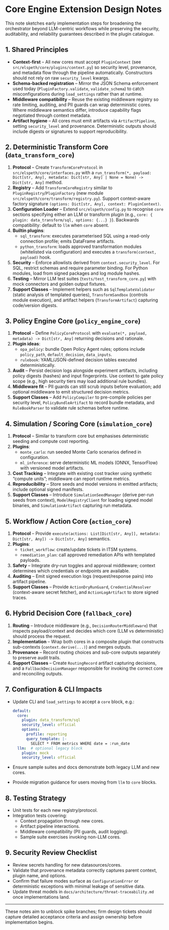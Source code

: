 # Core Engine Extension Design Notes

This note sketches early implementation steps for broadening the orchestrator beyond LLM-centric workflows while preserving the security, auditability, and reliability guarantees described in the plugin catalogue.

## 1. Shared Principles

* **Context-first** – All new cores must accept `PluginContext` (see `src/elspeth/core/plugins/context.py`) so security level, provenance, and metadata flow through the pipeline automatically. Constructors should not rely on raw `security_level` kwargs.
* **Schema-backed registration** – Mirror the JSON Schema enforcement used today (`PluginFactory.validate`, `validate_schema`) to catch misconfigurations during `load_settings` rather than at runtime.
* **Middleware compatibility** – Reuse the existing middleware registry so rate limiting, auditing, and PII guards can wrap deterministic cores. Where middleware semantics differ, introduce capability flags negotiated through context metadata.
* **Artifact hygiene** – All cores must emit artifacts via `ArtifactPipeline`, setting `security_level` and provenance. Deterministic outputs should include digests or signatures to support reproducibility.

## 2. Deterministic Transform Core (`data_transform_core`)

1. **Protocol** – Create `TransformCoreProtocol` in `src/elspeth/core/interfaces.py` with a `run_transform(*, payload: Dict[str, Any], metadata: Dict[str, Any] | None = None) -> Dict[str, Any]` method.
2. **Registry** – Add `TransformCoreRegistry` similar to `PluginRegistry`/`PluginFactory` (new module `src/elspeth/core/transform/registry.py`). Support context-aware factory signature `(options: Dict[str, Any], context: PluginContext)`.
3. **Configuration Loader** – Extend `src/elspeth/config.py` to recognise `core` sections specifying either an LLM or transform plugin (e.g., `core: { plugin: data_transform/sql, options: {...} }`). Backwards compatibility: default to `llm` when `core` absent.
4. **Builtin plugins**:
   * `sql_transform`: executes parameterised SQL using a read-only connection profile; emits DataFrame artifacts.
   * `python_transform`: loads approved transformation modules (whitelisted via configuration) and executes a `transform(context, payload)` hook.
5. **Security** – Enforce allowlists derived from `context.security_level`. For SQL, restrict schemas and require parameter binding. For Python modules, load from signed packages and log module hashes.
6. **Testing** – Mirror LLM test suites (`tests/test_transform_core.py`) with mock connectors and golden output fixtures.
7. **Support Classes** – Implement helpers such as `SqlTemplateValidator` (static analysis of templated queries), `TransformSandbox` (controls module execution), and artifact helpers (`TransformArtifact`) capturing code/version digests.

## 3. Policy Engine Core (`policy_engine_core`)

1. **Protocol** – Define `PolicyCoreProtocol` with `evaluate(*, payload, metadata) -> Dict[str, Any]` returning decisions and rationale.
2. **Plugin ideas**:
   * `opa_policy`: bundle Open Policy Agent rules; options include `policy_path`, `default_decision`, `data_inputs`.
   * `rulebook`: YAML/JSON-defined decision tables executed deterministically.
3. **Audit** – Persist decision logs alongside experiment artifacts, including policy digests (hashes) and input fingerprints. Use context to gate policy scope (e.g., high security tiers may load additional rule bundles).
4. **Middleware fit** – PII guards can still scrub inputs before evaluation; add optional middleware to emit structured decision metrics.
5. **Support Classes** – Add `PolicyCompiler` to pre-compile policies per security level, `PolicyBundleArtifact` to record bundle metadata, and `RuleBookParser` to validate rule schemas before runtime.

## 4. Simulation / Scoring Core (`simulation_core`)

1. **Protocol** – Similar to transform core but emphasises deterministic seeding and compute cost reporting.
2. **Plugins**:
   * `monte_carlo`: run seeded Monte Carlo scenarios defined in configuration.
   * `ml_inference`: serve deterministic ML models (ONNX, TensorFlow) with versioned model artifacts.
3. **Cost Tracking** – Integrate with existing cost tracker using synthetic “compute units”; middleware can report runtime metrics.
4. **Reproducibility** – Store seeds and model versions in emitted artifacts; include optional signed manifests.
5. **Support Classes** – Introduce `SimulationSeedManager` (derive per-run seeds from context), `ModelRegistryClient` for loading signed model binaries, and `SimulationArtifact` capturing run metadata.

## 5. Workflow / Action Core (`action_core`)

1. **Protocol** – Provide `execute(actions: List[Dict[str, Any]], metadata: Dict[str, Any]) -> Dict[str, Any]` semantics.
2. **Plugins**:
   * `ticket_workflow`: create/update tickets in ITSM systems.
   * `remediation_plan`: call approved remediation APIs with templated payloads.
3. **Safety** – Integrate dry-run toggles and approval middleware; context determines which credentials or endpoints are available.
4. **Auditing** – Emit signed execution logs (request/response pairs) into artifact pipeline.
5. **Support Classes** – Provide `ActionDryRunGuard`, `CredentialResolver` (context-aware secret fetcher), and `ActionLogArtifact` to store signed traces.

## 6. Hybrid Decision Core (`fallback_core`)

1. **Routing** – Introduce middleware (e.g., `DecisionRouterMiddleware`) that inspects payload/context and decides which core (LLM vs deterministic) should process the request.
2. **Implementation** – Wrap both cores in a composite plugin that constructs sub-contexts (`context.derive(...)`) and merges outputs.
3. **Provenance** – Record routing choices and sub-core outputs separately to preserve audit trails.
4. **Support Classes** – Create `RoutingRecord` artifact capturing decisions, and a `FallbackDecisionManager` responsible for invoking the correct core and reconciling outputs.

## 7. Configuration & CLI Impacts

* Update CLI and `load_settings` to accept a `core` block, e.g.:

  ```yaml
  default:
    core:
      plugin: data_transform/sql
      security_level: official
      options:
        profile: reporting
        query_template: |-
          SELECT * FROM metrics WHERE date = :run_date
    llm:  # optional legacy block
      plugin: mock
      security_level: official
  ```

* Ensure sample suites and docs demonstrate both legacy LLM and new cores.
* Provide migration guidance for users moving from `llm` to `core` blocks.

## 8. Testing Strategy

* Unit tests for each new registry/protocol.
* Integration tests covering:
  * Context propagation through new cores.
  * Artifact pipeline interactions.
  * Middleware compatibility (PII guards, audit logging).
  * Sample suite exercises invoking non-LLM cores.

## 9. Security Review Checklist

* Review secrets handling for new datasources/cores.
* Validate that provenance metadata correctly captures parent context, plugin name, and options.
* Confirm that failure modes surface as `ConfigurationError` or deterministic exceptions with minimal leakage of sensitive data.
* Update threat models in `docs/architecture/threat-traceability.md` once implementations land.

---

These notes aim to unblock spike branches; firm design tickets should capture detailed acceptance criteria and assign ownership before implementation begins.
